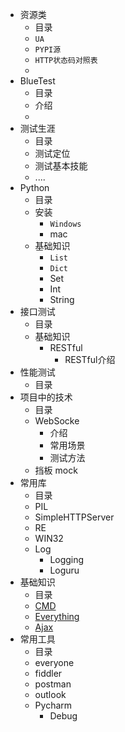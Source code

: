 + 资源类
    + 目录
    + ``UA``
    + ``PYPI源``
    + ``HTTP状态码对照表``
    +  
+ BlueTest
    + 目录
    + 介绍
    +
+ 测试生涯
    + 目录
    + 测试定位
    + 测试基本技能
    + ....
+ Python
    + 目录
    +  安装 
        + ``Windows``
        +  mac
    +  基础知识    
        + ``List``
        + ``Dict``
        + Set
        + Int
        + String
+ 接口测试
    + 目录
    + 基础知识
        + RESTful 
            + RESTful介绍
+ 性能测试
    + 目录
+ 项目中的技术
    + 目录
    + WebSocke
        + 介绍
        + 常用场景
        + 测试方法
    + 挡板 mock
+ 常用库
    + 目录
    + PIL
    + SimpleHTTPServer 
    + RE
    + WIN32
    + Log
        + Logging
        + Loguru
+ 基础知识
    + 目录
    +  [CMD](http://cmd)
    +  [Everything](http://everything)
    +  [Ajax](http://)
+ 常用工具
    + 目录
    +  everyone
    +  fiddler
    + postman
    + outlook
    + Pycharm
        +  Debug
